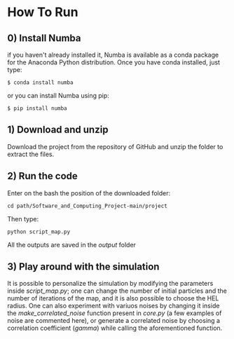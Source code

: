 # How To Run
## 0) Install Numba
if you haven't already installed it, Numba is available as a conda package for the Anaconda Python distribution. Once you have conda installed, just type:

    $ conda install numba

or you can install Numba using pip:

    $ pip install numba

## 1) Download and unzip

Download the project from the repository of GitHub and unzip the folder to extract the files.

## 2) Run the code

Enter on the bash the position of the downloaded folder:

    cd path/Software_and_Computing_Project-main/project

Then type:

    python script_map.py

All the outputs are saved in the *output* folder


## 3) Play around with the simulation

It is possible to personalize the simulation by modifying the parameters inside *script_map.py*; one can change the number of initial particles and the number of iterations of the map, and it is also possible to choose the HEL radius. One can also experiment with variuos noises by changing it inside the *make_correlated_noise* function present in *core.py* (a few examples of noise are commented here), or generate a correlated noise by choosing a correlation coefficient (*gamma*) while calling the aforementioned function.
